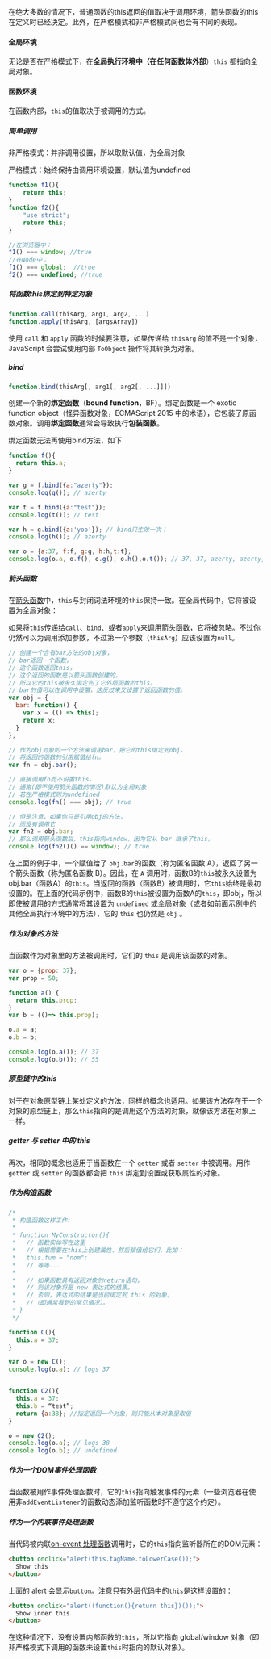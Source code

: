 在绝大多数的情况下，普通函数的this返回的值取决于调用环境，箭头函数的this在定义时已经决定。此外，在严格模式和非严格模式间也会有不同的表现。



#### 全局环境

无论是否在严格模式下，在**全局执行环境中（在任何函数体外部**）`this` 都指向全局对象。



#### 函数环境

在函数内部，`this`的值取决于被调用的方式。

##### 简单调用

非严格模式：并非调用设置，所以取默认值，为全局对象

严格模式：始终保持由调用环境设置，默认值为undefined

```js
function f1(){
    return this;
}
function f2(){
    "use strict";
    return this;
}

//在浏览器中：
f1() === window; //true
//在Node中：
f1() === global;  //true
f2() === undefined; //true
```

##### 将函数this绑定到特定对象

```js
function.call(thisArg, arg1, arg2, ...)
function.apply(thisArg, [argsArray])
```

使用 `call` 和 `apply` 函数的时候要注意，如果传递给 `thisArg` 的值不是一个对象，JavaScript 会尝试使用内部 `ToObject` 操作将其转换为对象。

##### bind

```js
function.bind(thisArg[, arg1[, arg2[, ...]]])
```

创建一个新的**绑定函数**（**bound function**，BF）。绑定函数是一个 exotic function object（怪异函数对象，ECMAScript 2015 中的术语），它包装了原函数对象。调用**绑定函数**通常会导致执行**包装函数**。

绑定函数无法再使用bind方法，如下

```js
function f(){
  return this.a;
}

var g = f.bind({a:"azerty"});
console.log(g()); // azerty

var t = f.bind({a:"test"});
console.log(t()); // test

var h = g.bind({a:'yoo'}); // bind只生效一次！
console.log(h()); // azerty

var o = {a:37, f:f, g:g, h:h,t:t};
console.log(o.a, o.f(), o.g(), o.h(),o.t()); // 37, 37, azerty, azerty, test
```



##### 箭头函数

在[箭头函数](https://developer.mozilla.org/zh-CN/docs/Web/JavaScript/Reference/Functions/Arrow_functions)中，`this`与封闭词法环境的`this`保持一致。在全局代码中，它将被设置为全局对象：

如果将`this`传递给`call`、`bind`、或者`apply`来调用箭头函数，它将被忽略。不过你仍然可以为调用添加参数，不过第一个参数（`thisArg`）应该设置为`null`。

```js
// 创建一个含有bar方法的obj对象，
// bar返回一个函数，
// 这个函数返回this，
// 这个返回的函数是以箭头函数创建的，
// 所以它的this被永久绑定到了它外层函数的this。
// bar的值可以在调用中设置，这反过来又设置了返回函数的值。
var obj = {
  bar: function() {
    var x = (() => this);
    return x;
  }
};

// 作为obj对象的一个方法来调用bar，把它的this绑定到obj。
// 将返回的函数的引用赋值给fn。
var fn = obj.bar();

// 直接调用fn而不设置this，
// 通常(即不使用箭头函数的情况)默认为全局对象
// 若在严格模式则为undefined
console.log(fn() === obj); // true

// 但是注意，如果你只是引用obj的方法，
// 而没有调用它
var fn2 = obj.bar;
// 那么调用箭头函数后，this指向window，因为它从 bar 继承了this。
console.log(fn2()() == window); // true
```

在上面的例子中，一个赋值给了 `obj.bar`的函数（称为匿名函数 A），返回了另一个箭头函数（称为匿名函数 B）。因此，在 `A` 调用时，函数B的`this`被永久设置为obj.bar（函数A）的`this`。当返回的函数（函数B）被调用时，它`this`始终是最初设置的。在上面的代码示例中，函数B的`this`被设置为函数A的`this`，即obj，所以即使被调用的方式通常将其设置为 `undefined` 或全局对象（或者如前面示例中的其他全局执行环境中的方法），它的 `this` 也仍然是 `obj` 。



##### 作为对象的方法

当函数作为对象里的方法被调用时，它们的 `this` 是调用该函数的对象。

```js
var o = {prop: 37};
var prop = 50;

function a() {
  return this.prop;
}
var b = (()=> this.prop);

o.a = a;
o.b = b;

console.log(o.a()); // 37
console.log(o.b()); // 55
```



##### 原型链中的this

对于在对象原型链上某处定义的方法，同样的概念也适用。如果该方法存在于一个对象的原型链上，那么`this`指向的是调用这个方法的对象，就像该方法在对象上一样。



##### getter 与 setter 中的 this

再次，相同的概念也适用于当函数在一个 `getter` 或者 `setter` 中被调用。用作 `getter` 或 `setter` 的函数都会把 `this` 绑定到设置或获取属性的对象。



##### 作为构造函数

```js
/*
 * 构造函数这样工作:
 *
 * function MyConstructor(){
 *   // 函数实体写在这里
 *   // 根据需要在this上创建属性，然后赋值给它们，比如：
 *   this.fum = "nom";
 *   // 等等...
 *
 *   // 如果函数具有返回对象的return语句，
 *   // 则该对象将是 new 表达式的结果。 
 *   // 否则，表达式的结果是当前绑定到 this 的对象。
 *   //（即通常看到的常见情况）。
 * }
 */

function C(){
  this.a = 37;
}

var o = new C();
console.log(o.a); // logs 37


function C2(){
  this.a = 37;
  this.b = “test”;
  return {a:38}; //指定返回一个对象，则只能从本对象里取值
}

o = new C2();
console.log(o.a); // logs 38
console.log(o.b); // undefined
```



##### 作为一个DOM事件处理函数

当函数被用作事件处理函数时，它的`this`指向触发事件的元素（一些浏览器在使用非`addEventListener`的函数动态添加监听函数时不遵守这个约定）。



##### 作为一个内联事件处理函数

当代码被内联[on-event 处理函数](https://developer.mozilla.org/zh-CN/docs/Web/Guide/Events/Event_handlers)调用时，它的`this`指向监听器所在的DOM元素：

```html
<button onclick="alert(this.tagName.toLowerCase());">
  Show this
</button>
```

上面的 alert 会显示`button`。注意只有外层代码中的`this`是这样设置的：

```html
<button onclick="alert((function(){return this})());">
  Show inner this
</button>
```

在这种情况下，没有设置内部函数的`this`，所以它指向 global/window 对象（即非严格模式下调用的函数未设置`this`时指向的默认对象）。